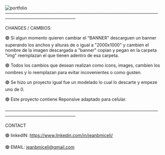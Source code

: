 # 
![portfolio](https://user-images.githubusercontent.com/92497107/145317617-85917781-edc5-458c-9167-3bda4499a93d.png)
─────────────────────────────────────────────────────────────────────────

CHANGES / CAMBIOS: 

🟣 Si algun momento quieren cambiar el "BANNER" descarguen un banner superando los anchos y alturas de o igual a "2000x1000" y cambien el nombre de la imagen descargada a "banner" copian y pegan en la carpeta "img" reemplazan el que tienen adentro de esa carpeta. 

🟣 Todos los cambios que desean realizan como icons, images, cambien los nombres y lo reemplazan para evitar incovenientes o como gusten.

🟣 Se hizo un proyecto igual fue un modelado lo cual lo descarte y empeze uno de 0.

🟣 Este proyecto contiene Reponsive adaptado para celular. 

─────────────────────────────────────────────────────────────────────────

CONTACT 

🟣 linkedIN: https://www.linkedin.com/in/jeanbmiceli/

🟣 EMAIL: jeanbmiceli@gmail.com
